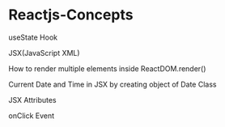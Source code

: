 # Reactjs-Concepts
useState Hook  

JSX(JavaScript XML)

How to render multiple elements inside ReactDOM.render()

Current Date and Time in JSX by creating object of Date Class

JSX Attributes

onClick Event

